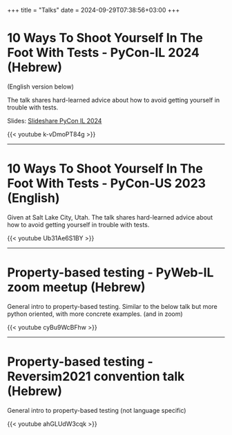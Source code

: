 +++
title = "Talks"
date = 2024-09-29T07:38:56+03:00
+++

# 10 Ways To Shoot Yourself In The Foot With Tests - PyCon-IL 2024 (Hebrew)
(English version below)

The talk shares hard-learned advice about how to avoid getting yourself in trouble with tests.

Slides: [Slideshare PyCon IL 2024](https://bit.ly/testing_footguns_pycon_il_2024) 

{{< youtube k-vDmoPT84g >}}

---

# 10 Ways To Shoot Yourself In The Foot With Tests - PyCon-US 2023 (English)
Given at Salt Lake City, Utah.
The talk shares hard-learned advice about how to avoid getting yourself in trouble with tests.

{{< youtube Ub31Ae6S1BY >}}

---

# Property-based testing - PyWeb-IL zoom meetup (Hebrew)
General intro to property-based testing.
Similar to the below talk but more python oriented, with more concrete examples.
(and in zoom)

{{< youtube cyBu9WcBFhw >}}

---

# Property-based testing - Reversim2021 convention talk (Hebrew)
General intro to property-based testing (not language specific)

{{< youtube ahGLUdW3cqk >}}
